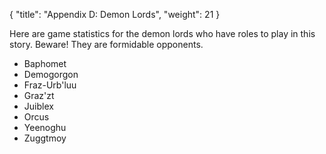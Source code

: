 {
  "title": "Appendix D: Demon Lords",
  "weight": 21
}

Here are game statistics for the demon lords who have roles to play in this story. Beware! They are formidable opponents.

- Baphomet
- Demogorgon
- Fraz-Urb'luu
- Graz'zt
- Juiblex
- Orcus
- Yeenoghu
- Zuggtmoy